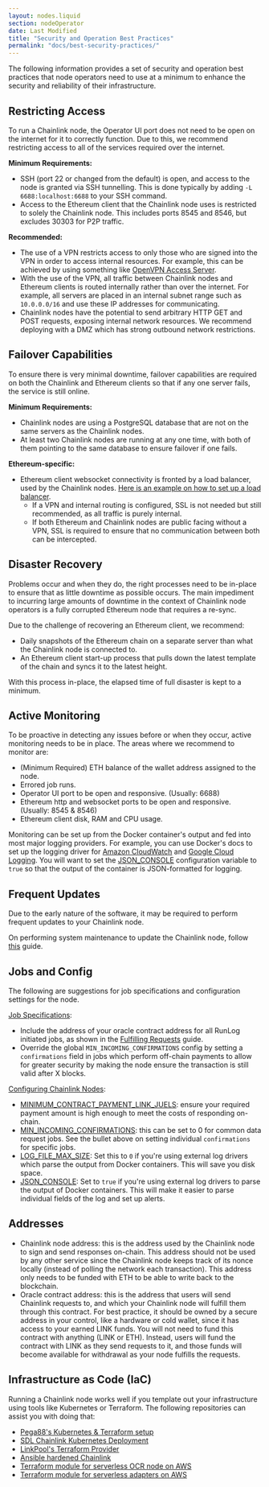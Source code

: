 ```yaml
---
layout: nodes.liquid
section: nodeOperator
date: Last Modified
title: "Security and Operation Best Practices"
permalink: "docs/best-security-practices/"
---
```

The following information provides a set of security and operation best practices that node operators need to use at a minimum to enhance the security and reliability of their infrastructure.

## Restricting Access

To run a Chainlink node, the Operator UI port does not need to be open on the internet for it to correctly function. Due to this, we recommend restricting access to all of the services required over the internet.

**Minimum Requirements:**

- SSH (port 22 or changed from the default) is open, and access to the node is granted via SSH tunnelling. This is done typically by adding `-L 6688:localhost:6688` to your SSH command.
- Access to the Ethereum client that the Chainlink node uses is restricted to solely the Chainlink node. This includes ports 8545 and 8546, but excludes 30303 for P2P traffic.

**Recommended:**

- The use of a VPN restricts access to only those who are signed into the VPN in order to access internal resources. For example, this can be achieved by using something like [OpenVPN Access Server](https://openvpn.net/vpn-server/).
- With the use of the VPN, all traffic between Chainlink nodes and Ethereum clients is routed internally rather than over the internet. For example, all servers are placed in an internal subnet range such as `10.0.0.0/16` and use these IP addresses for communicating.
- Chainlink nodes have the potential to send arbitrary HTTP GET and POST requests, exposing internal network resources. We recommend deploying with a DMZ which has strong outbound network restrictions.

## Failover Capabilities

To ensure there is very minimal downtime, failover capabilities are required on both the Chainlink and Ethereum clients so that if any one server fails, the service is still online.

**Minimum Requirements:**

- Chainlink nodes are using a PostgreSQL database that are not on the same servers as the Chainlink nodes.
- At least two Chainlink nodes are running at any one time, with both of them pointing to the same database to ensure failover if one fails.

**Ethereum-specific:**

- Ethereum client websocket connectivity is fronted by a load balancer, used by the Chainlink nodes. [Here is an example on how to set up a load balancer](https://docs.aws.amazon.com/elasticloadbalancing/latest/application/tutorial-target-ecs-containers.html).
    - If a VPN and internal routing is configured, SSL is not needed but still recommended, as all traffic is purely internal.
    - If both Ethereum and Chainlink nodes are public facing without a VPN, SSL is required to ensure that no communication between both can be intercepted.

## Disaster Recovery

Problems occur and when they do, the right processes need to be in-place to ensure that as little downtime as possible occurs. The main impediment to incurring large amounts of downtime in the context of Chainlink node operators is a fully corrupted Ethereum node that requires a re-sync.

Due to the challenge of recovering an Ethereum client, we recommend:

- Daily snapshots of the Ethereum chain on a separate server than what the Chainlink node is connected to.
- An Ethereum client start-up process that pulls down the latest template of the chain and syncs it to the latest height.

With this process in-place, the elapsed time of full disaster is kept to a minimum.

## Active Monitoring

To be proactive in detecting any issues before or when they occur, active monitoring needs to be in place. The areas where we recommend to monitor are:

- (Minimum Required) ETH balance of the wallet address assigned to the node.
- Errored job runs.
- Operator UI port to be open and responsive. (Usually: 6688)
- Ethereum http and websocket ports to be open and responsive. (Usually: 8545 & 8546)
- Ethereum client disk, RAM and CPU usage.

Monitoring can be set up from the Docker container's output and fed into most major logging providers. For example, you can use Docker's docs to set up the logging driver for [Amazon CloudWatch](https://docs.docker.com/config/containers/logging/awslogs/) and [Google Cloud Logging](https://docs.docker.com/config/containers/logging/gcplogs/). You will want to set the [
JSON_CONSOLE](../configuration-variables/#json_console) configuration variable to `true` so that the output of the container is JSON-formatted for logging.

## Frequent Updates

Due to the early nature of the software, it may be required to perform frequent updates to your Chainlink node.

On performing system maintenance to update the Chainlink node, follow [this](/docs/performing-system-maintenance/#failover-node-example) guide.

## Jobs and Config

The following are suggestions for job specifications and configuration settings for the node.

[Job Specifications](../jobs/):

- Include the address of your oracle contract address for all RunLog initiated jobs, as shown in the [Fulfilling Requests](../fulfilling-requests/#add-a-job-to-the-node) guide.
- Override the global `MIN_INCOMING_CONFIRMATIONS` config by setting a `confirmations` field in jobs which perform off-chain payments to allow for greater security by making the node ensure the transaction is still valid after X blocks.

[Configuring Chainlink Nodes](../configuration-variables/):

- [MINIMUM_CONTRACT_PAYMENT_LINK_JUELS](../configuration-variables/#minimum_contract_payment_link_juels): ensure your required payment amount is high enough to meet the costs of responding on-chain.
- [MIN_INCOMING_CONFIRMATIONS](../configuration-variables/#min_incoming_confirmations): this can be set to 0 for common data request jobs. See the bullet above on setting individual `confirmations` for specific jobs.
- [LOG_FILE_MAX_SIZE](../configuration-variables/#log_file_max_size): Set this to `0` if you're using external log drivers which parse the output from Docker containers. This will save you disk space.
- [JSON_CONSOLE](../configuration-variables/#json_console): Set to `true` if you're using external log drivers to parse the output of Docker containers. This will make it easier to parse individual fields of the log and set up alerts.

## Addresses

- Chainlink node address: this is the address used by the Chainlink node to sign and send responses on-chain. This address should not be used by any other service since the Chainlink node keeps track of its nonce locally (instead of polling the network each transaction). This address only needs to be funded with ETH to be able to write back to the blockchain.
- Oracle contract address: this is the address that users will send Chainlink requests to, and which your Chainlink node will fulfill them through this contract. For best practice, it should be owned by a secure address in your control, like a hardware or cold wallet, since it has access to your earned LINK funds. You will not need to fund this contract with anything (LINK or ETH). Instead, users will fund the contract with LINK as they send requests to it, and those funds will become available for withdrawal as your node fulfills the requests.

## Infrastructure as Code (IaC)

Running a Chainlink node works well if you template out your infrastructure using tools like Kubernetes or Terraform. The following repositories can assist you with doing that:

- [Pega88's Kubernetes & Terraform setup](https://github.com/Pega88/chainlink-gcp)
- [SDL Chainlink Kubernetes Deployment](https://github.com/mycelium-ethereums/ChainlinkKubernetes)
- [LinkPool's Terraform Provider](https://github.com/linkpoolio/terraform-provider-chainlink)
- [Ansible hardened Chainlink](https://github.com/WilsonBillkia/bane)
- [Terraform module for serverless OCR node on AWS](https://github.com/ChainOrion/terraform-aws-chainlink-node)
- [Terraform module for serverless adapters on AWS](https://github.com/ChainOrion/terraform-aws-chainlink-ea)
